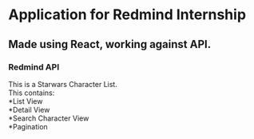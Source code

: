 # Application for Redmind Internship
## Made using React, working against API.
### Redmind API
This is a Starwars Character List.<br>
This contains:<br>
*List View<br>
*Detail View<br>
*Search Character View<br>
*Pagination<br>
